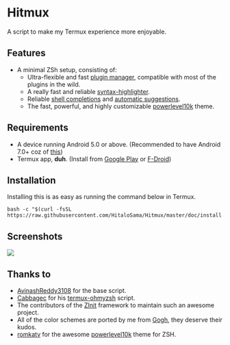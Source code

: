 # Hitmux

A script to make my Termux experience more enjoyable.

## Features

- A minimal ZSh setup, consisting of:
    - Ultra-flexible and fast [plugin manager](https://github.com/zdharma/zinit), compatible with most of the plugins in the wild.
    - A really fast and reliable [syntax-highlighter](https://github.com/zdharma/fast-syntax-highlighting).
    - Reliable [shell completions](https://github.com/zsh-users/zsh-completions) and [automatic suggestions](https://github.com/zsh-users/zsh-autosuggestions).
    - The fast, powerful, and highly customizable [powerlevel10k](https://github.com/romkatv/powerlevel10k) theme.

## Requirements

 - A device running Android 5.0 or above. (Recommended to have Android 7.0+ coz of [this](https://www.reddit.com/r/termux/comments/dnzdbs/end_of_android56_support_on_20200101/))
 - Termux app, __duh__. (Install from [Google Play](https://play.google.com/store/apps/details?id=com.termux) or [F-Droid](https://f-droid.org/packages/com.termux/))


## Installation

Installing this is as easy as running the command below in Termux.

```shell
bash -c "$(curl -fsSL https://raw.githubusercontent.com/HitaloSama/Hitmux/master/doc/install.sh)"
```

## Screenshots

![](https://raw.githubusercontent.com/HitaloSama/Hitmux/main/screenshots/1.png)

## Thanks to

 - [AvinashReddy3108](https://github.com/AvinashReddy3108/LitMux) for the base script.
 - [Cabbagec](https://github.com/Cabbagec) for his [termux-ohmyzsh](https://github.com/Cabbagec/termux-ohmyzsh) script.
 - The contributors of the [ZInit](https://github.com/zdharma/zinit) framework to maintain such an awesome project.
 - All of the color schemes are ported by me from [Gogh](https://github.com/Mayccoll/Gogh), they deserve their kudos.
 - [romkatv](https://github.com/romkatv) for the awesome [powerlevel10k](https://github.com/romkatv/powerlevel10k) theme for ZSH.
